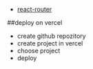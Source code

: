 - [react-router](https://www.w3schools.com/react/react_router.asp)

##deploy on vercel

- create github repozitory
- create project in vercel
- choose project
- deploy

